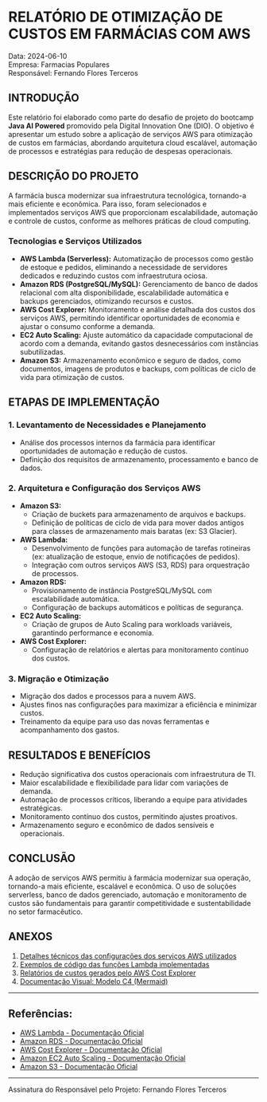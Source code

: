 # RELATÓRIO DE OTIMIZAÇÃO DE CUSTOS EM FARMÁCIAS COM AWS

Data: 2024-06-10  
Empresa: Farmacias Populares  
Responsável: Fernando Flores Terceros

## INTRODUÇÃO

Este relatório foi elaborado como parte do desafio de projeto do bootcamp **Java AI Powered** promovido pela Digital Innovation One (DIO). O objetivo é apresentar um estudo sobre a aplicação de serviços AWS para otimização de custos em farmácias, abordando arquitetura cloud escalável, automação de processos e estratégias para redução de despesas operacionais.

## DESCRIÇÃO DO PROJETO

A farmácia busca modernizar sua infraestrutura tecnológica, tornando-a mais eficiente e econômica. Para isso, foram selecionados e implementados serviços AWS que proporcionam escalabilidade, automação e controle de custos, conforme as melhores práticas de cloud computing.

### Tecnologias e Serviços Utilizados
- **AWS Lambda (Serverless):** Automatização de processos como gestão de estoque e pedidos, eliminando a necessidade de servidores dedicados e reduzindo custos com infraestrutura ociosa.
- **Amazon RDS (PostgreSQL/MySQL):** Gerenciamento de banco de dados relacional com alta disponibilidade, escalabilidade automática e backups gerenciados, otimizando recursos e custos.
- **AWS Cost Explorer:** Monitoramento e análise detalhada dos custos dos serviços AWS, permitindo identificar oportunidades de economia e ajustar o consumo conforme a demanda.
- **EC2 Auto Scaling:** Ajuste automático da capacidade computacional de acordo com a demanda, evitando gastos desnecessários com instâncias subutilizadas.
- **Amazon S3:** Armazenamento econômico e seguro de dados, como documentos, imagens de produtos e backups, com políticas de ciclo de vida para otimização de custos.

## ETAPAS DE IMPLEMENTAÇÃO

### 1. Levantamento de Necessidades e Planejamento
- Análise dos processos internos da farmácia para identificar oportunidades de automação e redução de custos.
- Definição dos requisitos de armazenamento, processamento e banco de dados.

### 2. Arquitetura e Configuração dos Serviços AWS
- **Amazon S3:**
  - Criação de buckets para armazenamento de arquivos e backups.
  - Definição de políticas de ciclo de vida para mover dados antigos para classes de armazenamento mais baratas (ex: S3 Glacier).
- **AWS Lambda:**
  - Desenvolvimento de funções para automação de tarefas rotineiras (ex: atualização de estoque, envio de notificações de pedidos).
  - Integração com outros serviços AWS (S3, RDS) para orquestração de processos.
- **Amazon RDS:**
  - Provisionamento de instância PostgreSQL/MySQL com escalabilidade automática.
  - Configuração de backups automáticos e políticas de segurança.
- **EC2 Auto Scaling:**
  - Criação de grupos de Auto Scaling para workloads variáveis, garantindo performance e economia.
- **AWS Cost Explorer:**
  - Configuração de relatórios e alertas para monitoramento contínuo dos custos.

### 3. Migração e Otimização
- Migração dos dados e processos para a nuvem AWS.
- Ajustes finos nas configurações para maximizar a eficiência e minimizar custos.
- Treinamento da equipe para uso das novas ferramentas e acompanhamento dos gastos.

## RESULTADOS E BENEFÍCIOS
- Redução significativa dos custos operacionais com infraestrutura de TI.
- Maior escalabilidade e flexibilidade para lidar com variações de demanda.
- Automação de processos críticos, liberando a equipe para atividades estratégicas.
- Monitoramento contínuo dos custos, permitindo ajustes proativos.
- Armazenamento seguro e econômico de dados sensíveis e operacionais.

## CONCLUSÃO

A adoção de serviços AWS permitiu à farmácia modernizar sua operação, tornando-a mais eficiente, escalável e econômica. O uso de soluções serverless, banco de dados gerenciado, automação e monitoramento de custos são fundamentais para garantir competitividade e sustentabilidade no setor farmacêutico.

## ANEXOS
1. [Detalhes técnicos das configurações dos serviços AWS utilizados](./detalhes-tecnicos.md)
2. [Exemplos de código das funções Lambda implementadas](./exemplos-lambda.md)
3. [Relatórios de custos gerados pelo AWS Cost Explorer](./detalhes-tecnicos.md#relatórios-de-custos-gerados-pelo-aws-cost-explorer)
4. [Documentação Visual: Modelo C4 (Mermaid)](./documentacao-c4.md)

---

## Referências:
- [AWS Lambda - Documentação Oficial](https://docs.aws.amazon.com/lambda/latest/dg/welcome.html)
- [Amazon RDS - Documentação Oficial](https://docs.aws.amazon.com/pt_br/AmazonRDS/latest/UserGuide/Welcome.html)
- [AWS Cost Explorer - Documentação Oficial](https://docs.aws.amazon.com/cost-management/latest/userguide/ce-what-is.html)
- [Amazon EC2 Auto Scaling - Documentação Oficial](https://docs.aws.amazon.com/autoscaling/ec2/userguide/what-is-amazon-ec2-auto-scaling.html)
- [Amazon S3 - Documentação Oficial](https://docs.aws.amazon.com/pt_br/AmazonS3/latest/userguide/Welcome.html)

---

Assinatura do Responsável pelo Projeto: Fernando Flores Terceros